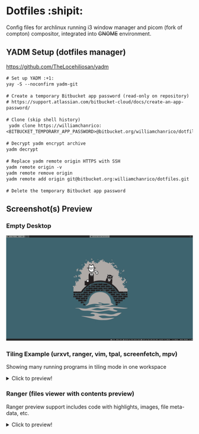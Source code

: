# Dotfiles :shipit:

Config files for archlinux running i3 window manager
and picom (fork of compton) compositor, integrated into ~~GNOME~~ environment.

## YADM Setup (dotfiles manager)

https://github.com/TheLocehiliosan/yadm

```
# Set up YADM :+1:
yay -S --noconfirm yadm-git

# Create a temporary Bitbucket app password (read-only on repository)
# https://support.atlassian.com/bitbucket-cloud/docs/create-an-app-password/

# Clone (skip shell history)
 yadm clone https://williamchanrico:<BITBUCKET_TEMPORARY_APP_PASSWORD>@bitbucket.org/williamchanrico/dotfiles

# Decrypt yadm encrypt archive
yadm decrypt

# Replace yadm remote origin HTTPS with SSH
yadm remote origin -v
yadm remote remove origin
yadm remote add origin git@bitbucket.org:williamchanrico/dotfiles.git

# Delete the temporary Bitbucket app password
```

## Screenshot(s) Preview

### Empty Desktop

![screenshot-desktop](screenshots/screenshot01.png?raw=true "Screenshot desktop")

### Tiling Example (urxvt, ranger, vim, tpal, screenfetch, mpv)

Showing many running programs in tiling mode in one workspace

<details>
  <summary>Click to preview!</summary>

![screenshot-tiling](screenshots/screenshot02.png?raw=true "Screenshot tiles")
</details>

### Ranger (files viewer with contents preview)

Ranger preview support includes code with highlights, images, file meta-data, etc.

<details>
  <summary>Click to preview!</summary>

![screenshot-ranger](screenshots/screenshot03.png?raw=true "Screenshot ranger")
</details>
